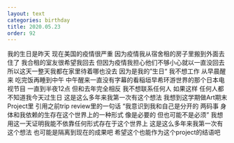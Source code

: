 ```yaml
---
layout: text
categories: birthday
title: 2020.05.23
order: 92
---
```


我的生日是昨天 现在美国的疫情很严重 因为疫情我从宿舍租的房子里搬到外面去住了 我合租的室友很希望我回去 但因为疫情我担心他们不够小心就以一直没回去 所以这天一整天我都在家里待着哪也没去 
因为是我的”生日“ 我不想工作 从早晨醒来 吃完饭再睡到中午 中午醒来一直没有字幕的看稲垣早希环游世界的那个日本电视节目 一直到半夜12点
但和去年完全相反 我不想联系任何人 如果这样 任何人都不知道我今天过生日 这是这么多年来我第一次有这个想法 
我想到这学期做Art期末Project里 引用之前trip review里的一句话 “我意识到我和自己是分开的 两码事 身体和我依赖的生存在这个世界上的一种形式 像是必要的 但也可能不是必须” 我想用这一天证明我能不依靠任何形式存在于这个世界上 这是这么多年来我第一次有这个想法 也可能是隔离到现在的成果吧 希望这个也能作为这个project的结语吧